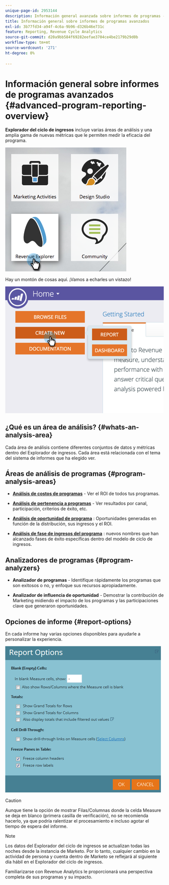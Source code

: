 ```yaml
---
unique-page-id: 2953144
description: Información general avanzada sobre informes de programas - Documentos de Marketo - Documentación del producto
title: Información general sobre informes de programas avanzados
exl-id: 3b77fd34-a94f-4c6a-9b96-d326b46e731c
feature: Reporting, Revenue Cycle Analytics
source-git-commit: d20a9bb584f69282eefae3704ce4be2179b29d0b
workflow-type: tm+mt
source-wordcount: '271'
ht-degree: 0%

---
```


# Información general sobre informes de programas avanzados {#advanced-program-reporting-overview}

**Explorador del ciclo de ingresos** incluye varias áreas de análisis y una amplia gama de nuevas métricas que le permiten medir la eficacia del programa.

![](assets/rev.png)

Hay un montón de cosas aquí. ¡Vamos a echarles un vistazo!

![](assets/image2015-4-30-10-3a15-3a17.png)

## ¿Qué es un área de análisis? {#whats-an-analysis-area}

Cada área de análisis contiene diferentes conjuntos de datos y métricas dentro del Explorador de ingresos. Cada área está relacionada con el tema del sistema de informes que ha elegido ver.

## Áreas de análisis de programas {#program-analysis-areas}

* **[Análisis de costos de programas](understanding-the-program-cost-analysis-area.md)** - Ver el ROI de todos tus programas.

* **[Análisis de pertenencia a programas](understanding-the-program-membership-analysis-area.md)** - Ver resultados por canal, participación, criterios de éxito, etc.

* **[Análisis de oportunidad de programa](understanding-the-program-opportunity-analysis-area.md)** : Oportunidades generadas en función de la distribución, sus ingresos y el ROI.

* **[Análisis de fase de ingresos del programa](understanding-the-program-revenue-stage-analysis-area.md)** : nuevos nombres que han alcanzado fases de éxito específicas dentro del modelo de ciclo de ingresos.

## Analizadores de programas {#program-analyzers}

* **Analizador de programas** - Identifique rápidamente los programas que son exitosos o no, y enfoque sus recursos apropiadamente.

* **Analizador de influencia de oportunidad** - Demostrar la contribución de Marketing midiendo el impacto de los programas y las participaciones clave que generaron oportunidades.

## Opciones de informe {#report-options}

En cada informe hay varias opciones disponibles para ayudarle a personalizar la experiencia.

![](assets/report-options.png)

>[!CAUTION]
>
>Aunque tiene la opción de mostrar Filas/Columnas donde la celda Measure se deja en blanco (primera casilla de verificación), no se recomienda hacerlo, ya que podría ralentizar el procesamiento e incluso agotar el tiempo de espera del informe.

>[!NOTE]
>
>Los datos del Explorador del ciclo de ingresos se actualizan todas las noches desde la instancia de Marketo. Por lo tanto, cualquier cambio en la actividad de persona y cuenta dentro de Marketo se reflejará al siguiente día hábil en el Explorador del ciclo de ingresos.

Familiarizarse con Revenue Analytics le proporcionará una perspectiva completa de sus programas y su impacto.
